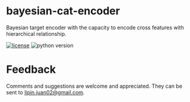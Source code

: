
# bayesian-cat-encoder
Bayesian target encoder with the capacity to encode cross features with hierarchical relationship.



[![license](https://img.shields.io/badge/license-MIT-blue.svg)](/LICENSE)
![python version](https://img.shields.io/badge/python-3.6%2C3.7%2C3.8-blue?logo=python)




# Feedback
Comments and suggestions are welcome and appreciated. They can be sent to
lipin.juan02@gmail.com.

